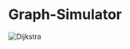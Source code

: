 # Graph-Simulator

![Dijkstra](https://user-images.githubusercontent.com/42211866/110402469-70e5ac00-8049-11eb-82d4-9cd1afd2e7de.gif)
